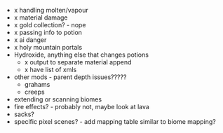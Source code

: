 - x handling molten/vapour
- x material damage
- x gold collection? - nope
- x passing info to potion
- x ai danger
- x holy mountain portals
- Hydroxide, anything else that changes potions
  - x output to separate material append
  - x have list of xmls
- other mods - parent depth issues?????
  - grahams
  - creeps
- extending or scanning biomes
- fire effects? - probably not, maybe look at lava
- sacks?
- specific pixel scenes? - add mapping table similar to biome mapping?
